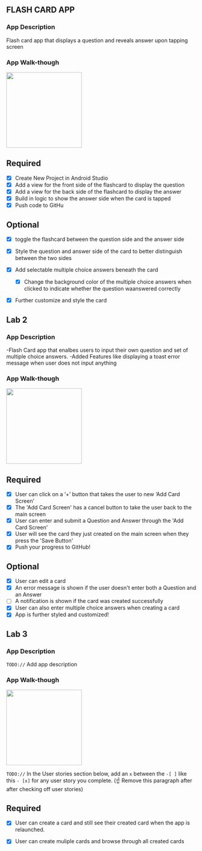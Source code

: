 ## FLASH CARD APP

### App Description
Flash card app that displays a question and reveals answer upon tapping screen

### App Walk-though

<img src="https://imgur.com/2ic4Es6.gif" width=200><br>


## Required
- [x] Create New Project in Android Studio
- [x] Add a view for the front side of the flashcard to display the question
- [x] Add a view for the back side of the flashcard to display the answer
- [x] Build in logic to show the answer side when the card is tapped
- [x] Push code to GitHu
## Optional
- [X] toggle the flashcard between the question side and the answer side
- [X] Style the question and answer side of the card to better distinguish between the two sides
- [X] Add selectable multiple choice answers beneath the card
   - [X] Change the background color of the multiple choice answers when clicked to indicate whether the question waanswered correctly
- [X] Further customize and style the card


## Lab 2

### App Description
-Flash Card app that enalbes users to input their own question and set of multiple choice answers.
-Added Features like displaying a toast error message when user does not input anything
### App Walk-though


<img src="https://i.imgur.com/NFOPArZ.gif" width=200><br>



## Required
- [X] User can click on a ‘+’ button that takes the user to new ‘Add Card Screen’
- [X] The 'Add Card Screen' has a cancel button to take the user back to the main screen
- [X] User can enter and submit a Question and Answer through the 'Add Card Screen'
- [X] User will see the card they just created on the main screen when they press the 'Save Button'
- [X] Push your progress to GitHub!

## Optional
- [X] User can edit a card
- [X] An error message is shown if the user doesn't enter both a Question and an Answer
- [ ] A notification is shown if the card was created successfully
- [X] User can also enter multiple choice answers when creating a card
- [X] App is further styled and customized!

## Lab 3

### App Description
`TODO://` Add app description

### App Walk-though


<img src="https://imgur.com/a/KPgYgdr.gif" width=200><br>

`TODO://` In the User stories section below, add an `x` between the `-[ ]` like this `- [x]` for any user story you complete. (☝️ Remove this paragraph after after checking off user stories)

## Required
- [X] User can create a card and still see their created card when the app is relaunched.
- [X] User can create muliple cards and browse through all created cards


